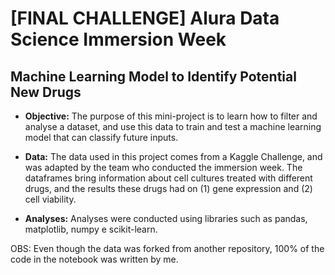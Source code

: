 # [FINAL CHALLENGE] Alura Data Science Immersion Week
## Machine Learning Model to Identify Potential New Drugs

* **Objective:** The purpose of this mini-project is to learn how to filter and analyse a dataset, and use this data to train and test a machine learning model that can classify future inputs.

* **Data:** The data used in this project comes from a Kaggle Challenge, and was adapted by the team who conducted the immersion week. The dataframes bring information about cell cultures treated with different drugs, and the results these drugs had on (1) gene expression and (2) cell viability.

* **Analyses:** Analyses were conducted using libraries such as pandas, matplotlib, numpy e scikit-learn.


OBS: Even though the data was forked from another repository, 100% of the code in the notebook was written by me.
